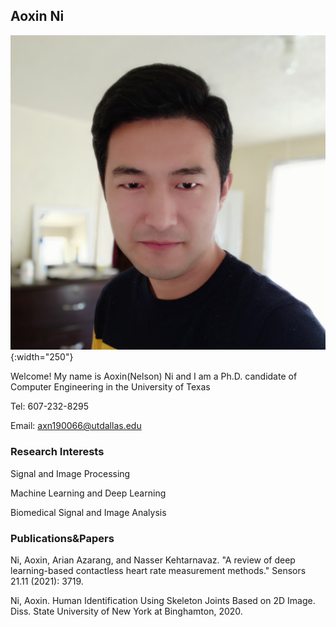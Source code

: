 ## Aoxin Ni

![Avatar](https://github.com/AoxinNi/aoxinni.github.io/blob/main/image/avatar.png){:width="250"}

Welcome! My name is Aoxin(Nelson) Ni and I am a Ph.D. candidate of Computer Engineering in the University of Texas

Tel: 607-232-8295

Email: axn190066@utdallas.edu


### Research Interests
Signal and Image Processing

Machine Learning and Deep Learning

Biomedical Signal and Image Analysis

### Publications&Papers
Ni, Aoxin, Arian Azarang, and Nasser Kehtarnavaz. "A review of deep learning-based contactless heart rate measurement methods." Sensors 21.11 (2021): 3719.

Ni, Aoxin. Human Identification Using Skeleton Joints Based on 2D Image. Diss. State University of New York at Binghamton, 2020.

